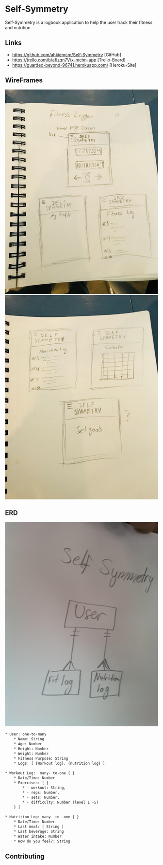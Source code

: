 # Self-Symmetry

Self-Symmetry is a logbook application to help the user track their fitness and nutrition.

## Links
- https://github.com/ahkiemcm/Self-Symmetry [GitHub]
- https://trello.com/b/aflzqn7V/x-mehn-app [Trello-Board]
- https://guarded-beyond-96741.herokuapp.com/ [Heroku-Site]



## WireFrames

![WireFrames](SKETCHES/wireframe-1.jpeg)
![WireFrames](SKETCHES/wireframe-2.jpeg)

## ERD
![ERD](SKETCHES/basic-erd.jpeg)

    * User: one-to-many 
        * Name: String
        * Age: Number
        * Height: Number 
        * Weight: Number
        * Fitness Purpose: String
        * Logs: [ {Workout log}, {nutrition log} ]

    * Workout Log:  many- to-one { }
        * Date/Time: Number
        * Exercises: [ { 
            * - workout: String, 
            * - reps: Number, 
            * - sets: Number, 
            * - difficulty: Number (level 1 -5) 
		} ]

    * Nutrition Log: many- to -one { }
        * Date/Time: Number
        * Last meal: [ String ]
        * Last beverage: String
        * Water intake: Number
        * How do you feel?: String

## Contributing


